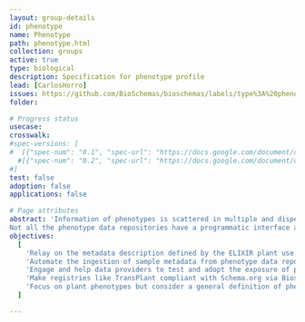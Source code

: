 ```yaml
---
layout: group-details
id: phenotype
name: Phenotype
path: phenotype.html
collection: groups
active: true
type: biological
description: Specification for phenotype profile
lead: [CarlosHorro]
issues: https://github.com/BioSchemas/bioschemas/labels/type%3A%20phenotypes
folder:

# Progress status
usecase:
crosswalk:
#spec-versions: [
#  [{"spec-num": "0.1", "spec-url": "https://docs.google.com/document/d/1kQE3lixvBjBiZ8X3I1Mi44c3dcdgf4SshoGdNX5-_TE"}]#,
  #[{"spec-num": "0.2", "spec-url": "https://docs.google.com/document/d/1fn-of4cxGJLYiw1G3-KepZsIE0Ptq4GSx-h3jPmvdvc"}]
#]
test: false
adoption: false
applications: false

# Page attributes
abstract: 'Information of phenotypes is scattered in multiple and disperse samples data repositories.
Not all the phenotype data repositories have a programmatic interface and the existing variety of programmatic interfaces are diverse and changeable.'
objectives:
  [
    'Relay on the metadata description defined by the ELIXIR plant use case',
    'Automate the ingestion of sample metadata from phenotype data repositories into registries via Bioschemas.',
    'Engage and help data providers to test and adopt the exposure of phenotype metadata with Schema.org via Bioschemas.',
    'Make registries like TransPlant compliant with Schema.org via Bioschemas.',
    'Focus on plant phenotypes but consider a general definition of phenotype taking into account different types of phenotypes. eg. biomedical phenotypes, mouse phenotypes, ...'
  ]

---
```

